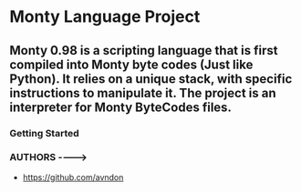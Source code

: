 # Monty Language Project

## Monty 0.98 is a scripting language that is first compiled into Monty byte codes (Just like Python). It relies on a unique stack, with specific instructions to manipulate it. The project is an interpreter for Monty ByteCodes files.

### Getting Started 

### AUTHORS ----> 
- https://github.com/avndon

